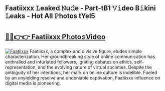## Faatiixxx 𝙻eaked 𝙽u𝚍e - Part-tB1 𝚅𝚒deo B𝚒kini 𝙻eaks - Hot All 𝙿hotos tYeI5

# <h2><a href="http://ld2zjlh.urlbe.top/?page=Faatiixxx">🔗🔗👉👉 Faatiixxx P𝚑oto𝚜Vid𝚎o</a></h2>

[![Faatiixxx](https://i.imgur.com/eBuTRDB.gif)](http://ld2zjlh.urlbe.top/?page=Faatiixxx)
Faatiixxx, a complex and divisive figure, eludes simple characterization. Her groundbreaking style of online communication has enthralled and infuriated followers, igniting debates on ethics, self-representation, and the evolving nature of virtual societies. Despite the ambiguity of her intentions, her mark on online culture is indelible. Fueled by an unyielding resolve and undeniable captivation, Faatiixxx influence on digital media is pioneering.
